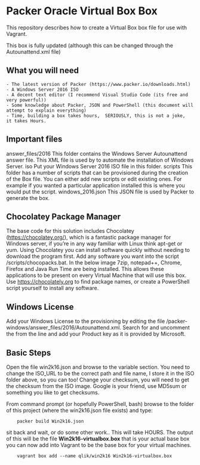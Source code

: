 # Packer Oracle Virtual Box Box
This repository describes how to create a Virtual Box box file for use with Vagrant.

This box is fully updated (although this can be changed through the Autounattend.xml file)

## What you will need

    - The latest version of Packer (https://www.packer.io/downloads.html)
    - A Windows Server 2016 ISO
    - A decent text editor (I recommend Visual Studio Code (its free and very powerful))
    - Some knowledge about Packer, JSON and PowerShell (this document will attempt to explain everything)
    - Time, building a box takes hours,  SERIOUSLY, this is not a joke,  it takes Hours.

## Important files

answer_files/2016	This folder contains the Windows Server Autounattend answer file.  This XML file is used by to automate the installation of Windows Server.
iso	Put your Windows Server 2016 ISO file in this folder.
scripts	This folder has a number of scripts that can be provisioned during the creation of the Box file.  You can either add new scripts or edit existing ones.  For example if you wanted a particular application installed this is where you would put the script.
windows_2016.json	This JSON file is used by Packer to generate the box.

## Chocolatey Package Manager

The base code for this solution includes Chocolatey (https://chocolatey.org/), which is a fantastic package manager for Windows server,  if you’re in any way familiar with Linux think apt-get or yum.  Using Chocolatey you can install software quickly without needing to download the program first.  Add any software you want into the script /scripts/chocopacks.bat.  In the below image 7zip, notepad++, Chrome, Firefox and Java Run Time are being installed.  This allows these applications to be present on every Virtual Machine that will use this box. Use https://chocolately.org to find package names, or create a PowerShell script yourself to install any software.

## Windows License
Add your Windows License to the provisioning by editing the file /packer-windows/answer_files/2016/Autounattend.xml.  Search for <Product Key> and uncomment the <!--<Key>XXXX.  Remove <!-- and --> from the line and add your Product key as it is provided by Microsoft.
	
## Basic Steps

Open the file win2k16.json and browse to the variable section.
You need to change the ISO_URL to be the correct path and file name, I store it in the ISO folder above, so you can too!
Change your checksum, you will need to get the checksum from the ISO image. Google is your friend, use MD5sum or something you like to get checksums.

From command prompt (or hopefully PowerShell, bash) browse to the folder of this project (where the win2k16.json file exists) and type:

```
	packer build Win2k16.json
```

sit back and wait, or do some other work.. This will take HOURS.
The output of this will be the file **Win2k16-virtualbox.box** that is your actual base box you can now add into Vagrant to be the base box for your virtual machines.

```
	vagrant box add --name qlik/win2k16 Win2k16-virtualbox.box
``` 
